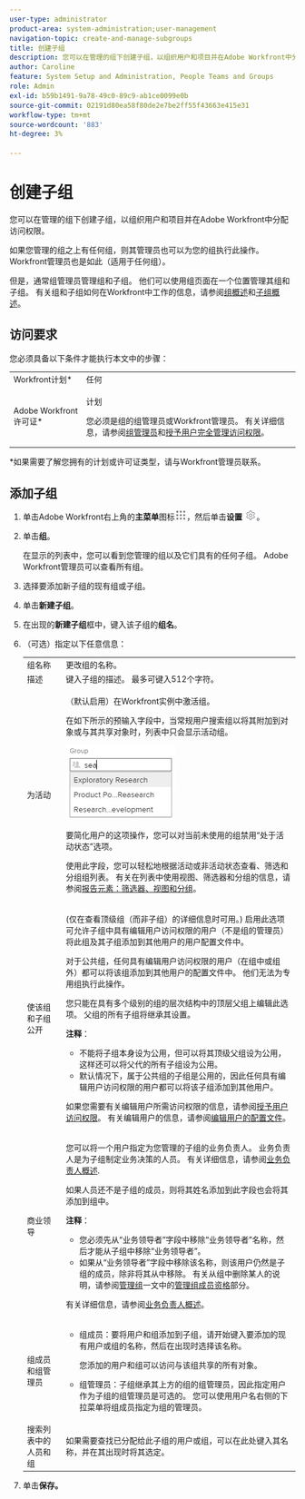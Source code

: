 ```yaml
---
user-type: administrator
product-area: system-administration;user-management
navigation-topic: create-and-manage-subgroups
title: 创建子组
description: 您可以在管理的组下创建子组，以组织用户和项目并在Adobe Workfront中分配访问权限。 通常，组管理员管理组和子组。 他们可以使用组页面在一个位置管理其组和子组。
author: Caroline
feature: System Setup and Administration, People Teams and Groups
role: Admin
exl-id: b59b1491-9a78-49c0-89c9-ab1ce0099e0b
source-git-commit: 02191d80ea58f80de2e7be2ff55f43663e415e31
workflow-type: tm+mt
source-wordcount: '883'
ht-degree: 3%

---
```


# 创建子组

您可以在管理的组下创建子组，以组织用户和项目并在Adobe Workfront中分配访问权限。

如果您管理的组之上有任何组，则其管理员也可以为您的组执行此操作。 Workfront管理员也是如此（适用于任何组）。

但是，通常组管理员管理组和子组。 他们可以使用组页面在一个位置管理其组和子组。 有关组和子组如何在Workfront中工作的信息，请参阅[组概述](../../../administration-and-setup/manage-groups/groups-overview/groups.md)和[子组概述](../../../administration-and-setup/manage-groups/groups-overview/subgroups.md)。

## 访问要求

您必须具备以下条件才能执行本文中的步骤：

<table style="table-layout:auto"> 
 <col> 
 <col> 
 <tbody> 
  <tr> 
   <td role="rowheader">Workfront计划*</td> 
   <td>任何</td> 
  </tr> 
  <tr> 
   <td role="rowheader">Adobe Workfront许可证*</td> 
   <td> <p>计划 </p> <p>您必须是组的组管理员或Workfront管理员。 有关详细信息，请参阅<a href="../../../administration-and-setup/manage-groups/group-roles/group-administrators.md" class="MCXref xref">组管理员</a>和<a href="../../../administration-and-setup/add-users/configure-and-grant-access/grant-a-user-full-administrative-access.md" class="MCXref xref">授予用户完全管理访问权限</a>。</p> </td> 
  </tr> 
 </tbody> 
</table>

&#42;如果需要了解您拥有的计划或许可证类型，请与Workfront管理员联系。

## 添加子组

1. 单击Adobe Workfront右上角的&#x200B;**主菜单**&#x200B;图标![](assets/main-menu-icon.png)，然后单击&#x200B;**设置** ![](assets/gear-icon-settings.png)。

1. 单击&#x200B;**组**。

   在显示的列表中，您可以看到您管理的组以及它们具有的任何子组。 Adobe Workfront管理员可以查看所有组。

1. 选择要添加新子组的现有组或子组。
1. 单击&#x200B;**新建子组**。
1. 在出现的&#x200B;**新建子组**&#x200B;框中，键入该子组的&#x200B;**组名**。
1. （可选）指定以下任意信息：

   <table style="table-layout:auto"> 
    <col> 
    <col> 
    <tbody> 
     <tr> 
      <td role="rowheader">组名称</td> 
      <td>更改组的名称。</td> 
     </tr> 
     <tr> 
      <td role="rowheader">描述</td> 
      <td>键入子组的描述。 最多可键入512个字符。</td> 
     </tr> 
     <tr> 
      <td role="rowheader">为活动</td> 
      <td> <p>（默认启用）在Workfront实例中激活组。</p> <p>在如下所示的预输入字段中，当常规用户搜索组以将其附加到对象或与其共享对象时，列表中只会显示活动组。</p> <p> <img src="assets/group-type-aheads.jpg"> </p> <p>要简化用户的这项操作，您可以对当前未使用的组禁用“处于活动状态”选项。</p> <p>使用此字段，您可以轻松地根据活动或非活动状态查看、筛选和分组组列表。 有关在列表中使用视图、筛选器和分组的信息，请参阅<a href="../../../reports-and-dashboards/reports/reporting-elements/reporting-elements-filters-views-groupings.md" class="MCXref xref" data-mc-variable-override="">报告元素：筛选器、视图和分组</a>。</p>  </td> 
     </tr> 
     <tr> 
      <td role="rowheader">使该组和子组公开</td> 
      <td> <p>(仅在查看顶级组（而非子组）的详细信息时可用。) 启用此选项可允许子组中具有编辑用户访问权限的用户（不是组的管理员）将此组及其子组添加到其他用户的用户配置文件中。</p> <p>对于公共组，任何具有编辑用户访问权限的用户（在组中或组外）都可以将该组添加到其他用户的配置文件中。 他们无法为专用组执行此操作。</p> <p>您只能在具有多个级别的组的层次结构中的顶层父组上编辑此选项。 父组的所有子组将继承其设置。</p> <p><b>注释</b>：  
        <ul> 
         <li>不能将子组本身设为公用，但可以将其顶级父组设为公用，这样还可以将父代的所有子组设为公用。</li> 
         <li>默认情况下，属于公共组的子组是公用的，因此任何具有编辑用户访问权限的用户都可以将该子组添加到其他用户。</li> 
        </ul> </p> <p>如果您需要有关编辑用户所需访问权限的信息，请参阅<a href="../../../administration-and-setup/add-users/configure-and-grant-access/grant-access-other-users.md" class="MCXref xref" data-mc-variable-override="">授予用户访问权限</a>。 有关编辑用户的信息，请参阅<a href="../../../administration-and-setup/add-users/create-and-manage-users/edit-a-users-profile.md" class="MCXref xref" data-mc-variable-override="">编辑用户的配置文件</a>。</p> </td> 
     </tr> 
     <tr> 
      <td role="rowheader">商业领导 </td> 
      <td> <p>您可以将一个用户指定为您管理的子组的业务负责人。 业务负责人是为子组制定业务决策的人员。 有关详细信息，请参阅<a href="../../../administration-and-setup/manage-groups/group-roles/business-leader-overview.md" class="MCXref xref" data-mc-variable-override="">业务负责人概述</a><span>.</span></p> <p>如果人员还不是子组的成员，则将其姓名添加到此字段也会将其添加到组中。</p> <p><b>注释</b>：  
        <ul> 
         <li>您必须先从“业务领导者”字段中移除“业务领导者”名称，然后才能从子组中移除“业务领导者”。</li> 
         <li>如果从“业务领导者”字段中移除该名称，则该用户仍然是子组的成员，除非将其从中移除。 有关从组中删除某人的说明，请参阅<a href="../../../administration-and-setup/manage-groups/create-and-manage-groups/manage-a-group.md" class="MCXref xref" data-mc-variable-override="">管理组</a>一文中的<a href="../../../administration-and-setup/manage-groups/create-and-manage-groups/manage-a-group.md#manage" class="MCXref xref" data-mc-variable-override="">管理组成员资格</a>部分。</li> 
        </ul> </p> <p>有关详细信息，请参阅<a href="../../../administration-and-setup/manage-groups/group-roles/business-leader-overview.md" class="MCXref xref" data-mc-variable-override="">业务负责人概述</a>。</p> </td> 
     </tr> 
     <tr> 
      <td role="rowheader">组成员和组管理员</td> 
      <td> 
       <ul> 
        <li> <p>组成员：要将用户和组添加到子组，请开始键入要添加的现有用户或组的名称，然后在出现时选择该名称。</p> <p>您添加的用户和组可以访问与该组共享的所有对象。</p> </li> 
        <li> <p data-mc-conditions="SnippetConditions-wf-groups.subgroups">组管理员：子组继承其上方的组的组管理员，因此指定用户作为子组的组管理员是可选的。 您可以使用用户名右侧的下拉菜单将组成员指定为组的管理员。</p> </li> 
       </ul> </td> 
     </tr> 
     <tr> 
      <td role="rowheader">搜索列表中的人员和组</td> 
      <td> 如果需要查找已分配给此子组的用户或组，可以在此处键入其名称，并在其出现时将其选定。</td> 
     </tr> 
    </tbody> 
   </table>

1. 单击&#x200B;**保存。**
